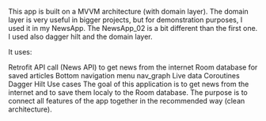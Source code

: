 This app is built on a MVVM architecture (with domain layer).
The domain layer is very useful in bigger projects, but for demonstration purposes, I used it in my NewsApp.
The NewsApp_02 is a bit different than the first one. I used also dagger hilt and the domain layer.

It uses:

Retrofit API call (News API) to get news from the internet
Room database for saved articles
Bottom navigation menu
nav_graph
Live data
Coroutines
Dagger Hilt
Use cases
The goal of this application is to get news from the internet and to save them localy to the Room database. The purpose is to connect all features of the app together in the recommended way (clean architecture).
